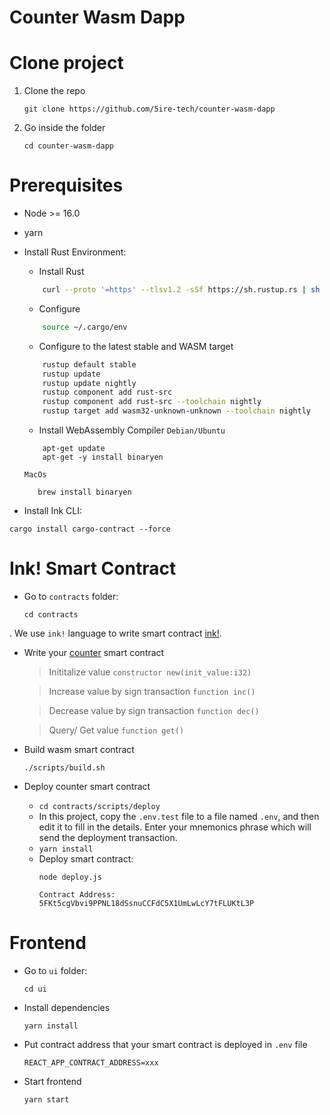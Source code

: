 #  Counter Wasm Dapp


# Clone project
1. Clone the repo 
    ```
    git clone https://github.com/5ire-tech/counter-wasm-dapp
2. Go inside the folder
    ``` 
    cd counter-wasm-dapp
    ```
# Prerequisites

- Node >= 16.0
- yarn
- Install Rust Environment:

    + Install Rust
    ```bash
        curl --proto '=https' --tlsv1.2 -sSf https://sh.rustup.rs | sh
    ```
    + Configure 
    ```bash
        source ~/.cargo/env
    ```
    + Configure to the latest stable and WASM target
    ```bash
        rustup default stable
        rustup update
        rustup update nightly
        rustup component add rust-src
        rustup component add rust-src --toolchain nightly
        rustup target add wasm32-unknown-unknown --toolchain nightly
    ```
    + Install WebAssembly Compiler
    `Debian/Ubuntu`
    ```
        apt-get update
        apt-get -y install binaryen
    ```
    `MacOs`
     ```
        brew install binaryen
    ```


- Install Ink CLI:
```
cargo install cargo-contract --force
```


# Ink! Smart Contract
+ Go to `contracts` folder:
    ```
    cd contracts
    ```
. We use `ink!` language to write smart contract [ink!](https://paritytech.github.io/ink/). 
+ Write your [counter](https://github.com/5ire-tech/counter-wasm-dapp/tree/master/contracts/counter) smart contract

    >Inititalize value 
    `constructor new(init_value:i32)` 

    >Increase value by sign transaction
    `function inc()`

    >Decrease value by sign transaction
    `function dec()`

    >Query/ Get value 
    `function get()`
+ Build wasm smart contract

    ```
    ./scripts/build.sh
    ```
+ Deploy counter smart contract
    - `cd contracts/scripts/deploy`
    - In this project, copy the `.env.test` file to a file named `.env`, and then edit it to fill in the details. Enter your mnemonics phrase which will send the deployment transaction.
    - `yarn install`
    - Deploy smart contract:
        ```
        node deploy.js
        ```
        `Contract Address: 5FKt5cgVbvi9PPNL18dSsnuCCFdC5X1UmLwLcY7tFLUKtL3P`
# Frontend

+ Go to `ui` folder: 
    ```
    cd ui
    ```
+ Install dependencies
    ```
    yarn install
    ```
+ Put contract address that your smart contract is deployed in `.env` file
    ```
    REACT_APP_CONTRACT_ADDRESS=xxx
    ```

+ Start frontend
    ```
    yarn start
    ```

